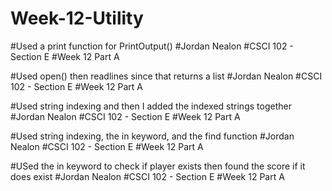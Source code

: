 # Week-12-Utility

#Used a print function for PrintOutput()
#Jordan Nealon
#CSCI 102 - Section E
#Week 12 Part A

#Used open() then readlines since that returns a list
#Jordan Nealon
#CSCI 102 - Section E
#Week 12 Part A

#Used string indexing and then I added the indexed strings together
#Jordan Nealon
#CSCI 102 - Section E
#Week 12 Part A

#Used string indexing, the in keyword, and the find function
#Jordan Nealon
#CSCI 102 - Section E
#Week 12 Part A

#USed the in keyword to check if player exists then found the score if it does exist
#Jordan Nealon
#CSCI 102 - Section E
#Week 12 Part A
